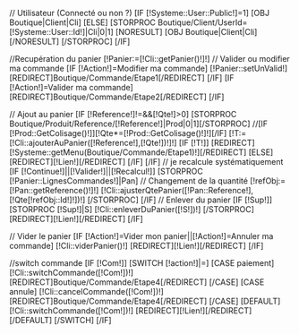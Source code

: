 // Utilisateur (Connecté ou non ?)
[IF [!Systeme::User::Public!]=1]
	[OBJ Boutique|Client|Cli]
[ELSE]
	[STORPROC Boutique/Client/UserId=[!Systeme::User::Id!]|Cli|0|1]
		[NORESULT]
			[OBJ Boutique|Client|Cli]
		[/NORESULT]
	[/STORPROC]
[/IF]

//Recupération du panier
[!Panier:=[!Cli::getPanier()!]!]
// Valider ou modifier ma commande
[IF [!Action!]=Modifier ma commande]
	[!Panier::setUnValid!]
	[REDIRECT]Boutique/Commande/Etape1[/REDIRECT]
[/IF]
[IF [!Action!]=Valider ma commande]
	[REDIRECT]Boutique/Commande/Etape2[/REDIRECT]
[/IF]

// Ajout au panier
[IF [!Reference!]!=&&[!Qte!]>0]
	[STORPROC Boutique/Produit/Reference/[!Reference!]|Prod|0|1][/STORPROC]
	//[IF [!Prod::GetColisage()!]][!Qte*=[!Prod::GetColisage()!]!][/IF]
	[!T:=[!Cli::ajouterAuPanier([!Reference!],[!Qte!])!]!]
	[IF [!T!]]
		[REDIRECT][!Systeme::getMenu(Boutique/Commande/Etape1)!][/REDIRECT]
	[ELSE]
		[REDIRECT][!Lien!][/REDIRECT]
	[/IF]
[/IF]
// je recalcule systématiquement
[IF [!Continue!]||[!Valider!]||[!Recalcul!]]
	[STORPROC [!Panier::LignesCommandes!]|Pan]
		// Changement de la quantité
		[!refObj:=[!Pan::getReference()!]!]
		[!Cli::ajusterQtePanier([!Pan::Reference!],[!Qte[!refObj::Id!]!])!]
	[/STORPROC]
[/IF]
// Enlever du panier
[IF [!Sup!]]
	[STORPROC [!Sup!]|S]
		[!Cli::enleverDuPanier([!S!])!]
	[/STORPROC]
	[REDIRECT][!Lien!][/REDIRECT]
[/IF]

// Vider le panier
[IF [!Action!]=Vider mon panier||[!Action!]=Annuler ma commande]
	[!Cli::viderPanier()!]
	[REDIRECT][!Lien!][/REDIRECT]
[/IF]

//switch commande
[IF [!Com!]]
	[SWITCH [!action!]|=]
		[CASE paiement]
			[!Cli::switchCommande([!Com!])!]
			[REDIRECT]Boutique/Commande/Etape4[/REDIRECT]
		[/CASE]
		[CASE annule]
			[!Cli::cancelCommande([!Com!])!]
			[REDIRECT]Boutique/Commande/Etape4[/REDIRECT]
		[/CASE]
		[DEFAULT]
			[!Cli::switchCommande([!Com!])!]
			[REDIRECT][!Lien!][/REDIRECT]
		[/DEFAULT]
	[/SWITCH]
[/IF]


